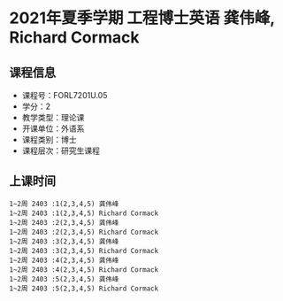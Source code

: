 # 2021年夏季学期 工程博士英语 龚伟峰, Richard Cormack






## 课程信息

- 课程号：FORL7201U.05
- 学分：2
- 教学类型：理论课
- 开课单位：外语系
- 课程类别：博士
- 课程层次：研究生课程

## 上课时间

```
1~2周 2403 :1(2,3,4,5) 龚伟峰
1~2周 2403 :1(2,3,4,5) Richard Cormack
1~2周 2403 :2(2,3,4,5) 龚伟峰
1~2周 2403 :2(2,3,4,5) Richard Cormack
1~2周 2403 :3(2,3,4,5) 龚伟峰
1~2周 2403 :3(2,3,4,5) Richard Cormack
1~2周 2403 :4(2,3,4,5) 龚伟峰
1~2周 2403 :4(2,3,4,5) Richard Cormack
1~2周 2403 :5(2,3,4,5) 龚伟峰
1~2周 2403 :5(2,3,4,5) Richard Cormack
```

